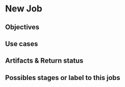 # New Job
<!-- Sample of usage of this template ➡️ https://gitlab.com/go2scale/hub/-/issues/111 -->

## Objectives
<!-- Summarize concisely the objectives expected by this job -->
<!-- Identify clearly the benefits will help the community to contribute on your job -->

## Use cases

<!-- Explain how the job could work -->

## Artifacts & Return status

<!-- 
List the artifacts expected by this job and the return status in these case
- **When success:**
- **When failed:**
 
Describe how artifacts will be integrated on platform
Relevant screenshots or logs can be provided - please use code blocks (```) to format console output,
logs, and code as it's very hard to read otherwise. 
-->

## Possibles stages or label to this jobs

<!-- Identify Stages and Labels available by checking [the documenation](https://hub.go2scale.io/jobs/) -->